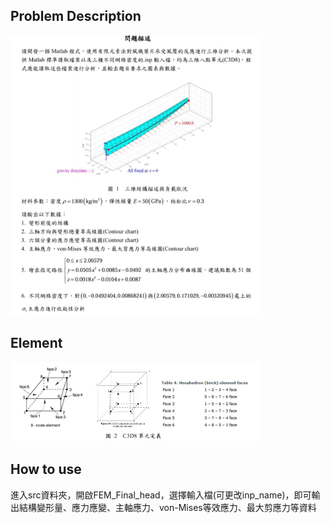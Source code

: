 ## Problem Description
<img src="https://github.com/KWGHG/FEM_3D_Linear_elasticity_structure/blob/main/problem%20description.jpg" width="400" />

## Element
<img src="https://github.com/KWGHG/FEM_3D_Linear_elasticity_structure/blob/main/C3D8Element.jpg" width="400"/>

## How to use
進入src資料夾，開啟FEM_Final_head，選擇輸入檔(可更改inp_name)，即可輸出結構變形量、應力應變、主軸應力、von-Mises等效應力、最大剪應力等資料
